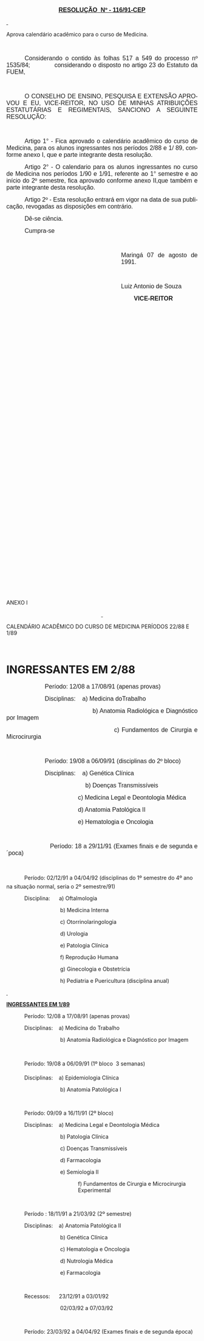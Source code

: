 <body lang=PT-BR style='tab-interval:36.0pt'>

<div class=Section1>

<p class=MsoNormal align=center style='text-align:center'><b><u><span
style='font-size:12.0pt;mso-bidi-font-size:10.0pt;font-family:Arial;mso-bidi-font-family:
"Times New Roman"'>RESOLUÇÃO<span style="mso-spacerun: yes">  </span>Nº -
116/91-CEP<o:p></o:p></span></u></b></p>

<p class=MsoNormal style='text-align:justify'><b><u><span style='font-size:
12.0pt;mso-bidi-font-size:10.0pt;font-family:Arial;mso-bidi-font-family:"Times New Roman"'><![if !supportEmptyParas]>&nbsp;<![endif]><o:p></o:p></span></u></b></p>

<p class=MsoBodyTextIndent2>Aprova calendário acadêmico para o curso de
Medicina.</p>

<p class=MsoNormal style='text-align:justify'><span style='font-size:12.0pt;
mso-bidi-font-size:10.0pt;font-family:Arial;mso-bidi-font-family:"Times New Roman"'><![if !supportEmptyParas]>&nbsp;<![endif]><o:p></o:p></span></p>

<p class=MsoNormal style='text-align:justify;text-indent:36.0pt'><span
style='font-size:12.0pt;mso-bidi-font-size:10.0pt;font-family:Arial;mso-bidi-font-family:
"Times New Roman"'>Considerando o contido às folhas 517 a 549 do processo nº
1535/84;<span style='mso-tab-count:1'>            </span>considerando o
disposto no artigo 23 do Estatuto da FUEM,<o:p></o:p></span></p>

<p class=MsoNormal style='text-align:justify;text-indent:36.0pt'><span
style='font-size:12.0pt;mso-bidi-font-size:10.0pt;font-family:Arial;mso-bidi-font-family:
"Times New Roman"'><![if !supportEmptyParas]>&nbsp;<![endif]><o:p></o:p></span></p>

<p class=MsoNormal style='text-align:justify;text-indent:36.0pt'><span
style='font-size:12.0pt;mso-bidi-font-size:10.0pt;font-family:Arial;mso-bidi-font-family:
"Times New Roman"'>O CONSELHO DE ENSINO, PESQUISA E EXTENSÃO APRO­VOU E EU,
VICE-REITOR, NO USO DE MINHAS ATRIBUIÇÕES ESTATUTÁ­RIAS E REGIMENTAIS, SANCIONO
A SEGUINTE RESOLUÇÃO:<o:p></o:p></span></p>

<p class=MsoNormal style='text-align:justify;text-indent:36.0pt'><span
style='font-size:12.0pt;mso-bidi-font-size:10.0pt;font-family:Arial;mso-bidi-font-family:
"Times New Roman"'><![if !supportEmptyParas]>&nbsp;<![endif]><o:p></o:p></span></p>

<p class=MsoNormal style='text-align:justify;text-indent:36.0pt'><span
style='font-size:12.0pt;mso-bidi-font-size:10.0pt;font-family:Arial;mso-bidi-font-family:
"Times New Roman"'>Artigo 1° - Fica aprovado o calendário acadêmico do curso de
Medicina, para os alunos ingressantes nos períodos 2/88 e 1/ 89, conforme anexo
I, que e parte integrante desta resolução.<o:p></o:p></span></p>

<p class=MsoNormal style='text-align:justify;text-indent:36.0pt'><span
style='font-size:12.0pt;mso-bidi-font-size:10.0pt;font-family:Arial;mso-bidi-font-family:
"Times New Roman"'>Artigo 2° - O calendario para os alunos ingressantes no
curso de Medicina nos períodos 1/90 e 1/91, referente ao 1° semestre e ao
início do 2º semestre, fica aprovado conforme anexo II,que também e parte
integrante desta resolução.<o:p></o:p></span></p>

<p class=MsoNormal style='text-align:justify;text-indent:36.0pt'><span
style='font-size:12.0pt;mso-bidi-font-size:10.0pt;font-family:Arial;mso-bidi-font-family:
"Times New Roman"'>Artigo 2º - Esta resolução entrará em vigor na data de sua
publicação, revogadas as disposições em contrá­rio.<o:p></o:p></span></p>

<p class=MsoNormal style='margin-left:36.0pt;text-align:justify'><span
style='font-size:12.0pt;mso-bidi-font-size:10.0pt;font-family:Arial;mso-bidi-font-family:
"Times New Roman"'>Dê-se ciência.<o:p></o:p></span></p>

<p class=MsoNormal style='margin-left:36.0pt;text-align:justify'><span
style='font-size:12.0pt;mso-bidi-font-size:10.0pt;font-family:Arial;mso-bidi-font-family:
"Times New Roman"'>Cumpra-se<o:p></o:p></span></p>

<p class=MsoNormal style='margin-left:8.0cm;text-align:justify'><span
style='font-size:12.0pt;mso-bidi-font-size:10.0pt;font-family:Arial;mso-bidi-font-family:
"Times New Roman"'><![if !supportEmptyParas]>&nbsp;<![endif]><o:p></o:p></span></p>

<p class=MsoNormal style='margin-left:8.0cm;text-align:justify'><span
style='font-size:12.0pt;mso-bidi-font-size:10.0pt;font-family:Arial;mso-bidi-font-family:
"Times New Roman"'>Maringá 07 de agosto de 1991.<o:p></o:p></span></p>

<p class=MsoNormal style='margin-left:8.0cm;text-align:justify'><span
style='font-size:12.0pt;mso-bidi-font-size:10.0pt;font-family:Arial;mso-bidi-font-family:
"Times New Roman"'><![if !supportEmptyParas]>&nbsp;<![endif]><o:p></o:p></span></p>

<p class=MsoNormal style='margin-left:8.0cm;text-align:justify'><span
lang=ES-TRAD style='font-size:12.0pt;mso-bidi-font-size:10.0pt;font-family:
Arial;mso-bidi-font-family:"Times New Roman";mso-ansi-language:ES-TRAD'>Luiz
Antonio de Souza<o:p></o:p></span></p>

<p class=MsoNormal style='margin-left:216.0pt;text-align:justify;text-indent:
36.0pt'><b><span style='font-size:12.0pt;mso-bidi-font-size:10.0pt;font-family:
Arial;mso-bidi-font-family:"Times New Roman"'>VICE-REITOR</span></b><span
style='font-size:12.0pt;mso-bidi-font-size:10.0pt;font-family:Arial;mso-bidi-font-family:
"Times New Roman"'><o:p></o:p></span></p>

<p class=MsoNormal style='text-indent:36.0pt'><span style='font-size:12.0pt;
mso-bidi-font-size:10.0pt;font-family:Arial;mso-bidi-font-family:"Times New Roman"'><![if !supportEmptyParas]>&nbsp;<![endif]><o:p></o:p></span></p>

<p class=MsoNormal style='text-indent:36.0pt'><span style='font-size:12.0pt;
mso-bidi-font-size:10.0pt;font-family:Arial;mso-bidi-font-family:"Times New Roman"'><![if !supportEmptyParas]>&nbsp;<![endif]><o:p></o:p></span></p>

<p class=MsoNormal style='text-indent:36.0pt'><span style='font-size:12.0pt;
mso-bidi-font-size:10.0pt;font-family:Arial;mso-bidi-font-family:"Times New Roman"'><![if !supportEmptyParas]>&nbsp;<![endif]><o:p></o:p></span></p>

<p class=MsoNormal style='text-indent:36.0pt'><span style='font-size:12.0pt;
mso-bidi-font-size:10.0pt;font-family:Arial;mso-bidi-font-family:"Times New Roman"'><![if !supportEmptyParas]>&nbsp;<![endif]><o:p></o:p></span></p>

<p class=MsoNormal style='text-indent:36.0pt'><span style='font-size:12.0pt;
mso-bidi-font-size:10.0pt;font-family:Arial;mso-bidi-font-family:"Times New Roman"'><![if !supportEmptyParas]>&nbsp;<![endif]><o:p></o:p></span></p>

<p class=MsoNormal style='text-indent:36.0pt'><span style='font-size:12.0pt;
mso-bidi-font-size:10.0pt;font-family:Arial;mso-bidi-font-family:"Times New Roman"'><![if !supportEmptyParas]>&nbsp;<![endif]><o:p></o:p></span></p>

<p class=MsoNormal style='text-indent:36.0pt'><span style='font-size:12.0pt;
mso-bidi-font-size:10.0pt;font-family:Arial;mso-bidi-font-family:"Times New Roman"'><![if !supportEmptyParas]>&nbsp;<![endif]><o:p></o:p></span></p>

<p class=MsoNormal style='text-indent:36.0pt'><span style='font-size:12.0pt;
mso-bidi-font-size:10.0pt;font-family:Arial;mso-bidi-font-family:"Times New Roman"'><![if !supportEmptyParas]>&nbsp;<![endif]><o:p></o:p></span></p>

<p class=MsoNormal style='text-indent:36.0pt'><span style='font-size:12.0pt;
mso-bidi-font-size:10.0pt;font-family:Arial;mso-bidi-font-family:"Times New Roman"'><![if !supportEmptyParas]>&nbsp;<![endif]><o:p></o:p></span></p>

<p class=MsoNormal style='text-indent:36.0pt'><span style='font-size:12.0pt;
mso-bidi-font-size:10.0pt;font-family:Arial;mso-bidi-font-family:"Times New Roman"'><![if !supportEmptyParas]>&nbsp;<![endif]><o:p></o:p></span></p>

<p class=MsoNormal style='text-indent:36.0pt'><span style='font-size:12.0pt;
mso-bidi-font-size:10.0pt;font-family:Arial;mso-bidi-font-family:"Times New Roman"'><![if !supportEmptyParas]>&nbsp;<![endif]><o:p></o:p></span></p>

<p class=MsoNormal style='text-indent:36.0pt'><span style='font-size:12.0pt;
mso-bidi-font-size:10.0pt;font-family:Arial;mso-bidi-font-family:"Times New Roman"'><![if !supportEmptyParas]>&nbsp;<![endif]><o:p></o:p></span></p>

<p class=MsoNormal style='text-indent:36.0pt'><span style='font-size:12.0pt;
mso-bidi-font-size:10.0pt;font-family:Arial;mso-bidi-font-family:"Times New Roman"'><![if !supportEmptyParas]>&nbsp;<![endif]><o:p></o:p></span></p>

<p class=MsoNormal style='text-indent:36.0pt'><span style='font-size:12.0pt;
mso-bidi-font-size:10.0pt;font-family:Arial;mso-bidi-font-family:"Times New Roman"'><![if !supportEmptyParas]>&nbsp;<![endif]><o:p></o:p></span></p>

<p class=MsoNormal style='text-indent:36.0pt'><span style='font-size:12.0pt;
mso-bidi-font-size:10.0pt;font-family:Arial;mso-bidi-font-family:"Times New Roman"'><![if !supportEmptyParas]>&nbsp;<![endif]><o:p></o:p></span></p>

<p class=MsoNormal style='text-indent:36.0pt'><span style='font-size:12.0pt;
mso-bidi-font-size:10.0pt;font-family:Arial;mso-bidi-font-family:"Times New Roman"'><![if !supportEmptyParas]>&nbsp;<![endif]><o:p></o:p></span></p>

<p class=MsoNormal style='text-indent:36.0pt'><span style='font-size:12.0pt;
mso-bidi-font-size:10.0pt;font-family:Arial;mso-bidi-font-family:"Times New Roman"'><![if !supportEmptyParas]>&nbsp;<![endif]><o:p></o:p></span></p>

<p class=MsoNormal style='text-indent:36.0pt'><span style='font-size:12.0pt;
mso-bidi-font-size:10.0pt;font-family:Arial;mso-bidi-font-family:"Times New Roman"'><![if !supportEmptyParas]>&nbsp;<![endif]><o:p></o:p></span></p>

<p class=MsoNormal style='text-indent:36.0pt'><span style='font-size:12.0pt;
mso-bidi-font-size:10.0pt;font-family:Arial;mso-bidi-font-family:"Times New Roman"'><![if !supportEmptyParas]>&nbsp;<![endif]><o:p></o:p></span></p>

<p class=MsoNormal style='text-indent:36.0pt'><span style='font-size:12.0pt;
mso-bidi-font-size:10.0pt;font-family:Arial;mso-bidi-font-family:"Times New Roman"'><![if !supportEmptyParas]>&nbsp;<![endif]><o:p></o:p></span></p>

<p class=MsoNormal style='text-indent:36.0pt'><span style='font-size:12.0pt;
mso-bidi-font-size:10.0pt;font-family:Arial;mso-bidi-font-family:"Times New Roman"'><![if !supportEmptyParas]>&nbsp;<![endif]><o:p></o:p></span></p>

<p class=MsoNormal style='text-indent:36.0pt'><span style='font-size:12.0pt;
mso-bidi-font-size:10.0pt;font-family:Arial;mso-bidi-font-family:"Times New Roman"'><![if !supportEmptyParas]>&nbsp;<![endif]><o:p></o:p></span></p>

<p class=MsoNormal style='text-indent:36.0pt'><span style='font-size:12.0pt;
mso-bidi-font-size:10.0pt;font-family:Arial;mso-bidi-font-family:"Times New Roman"'><![if !supportEmptyParas]>&nbsp;<![endif]><o:p></o:p></span></p>

<p class=MsoNormal style='text-indent:36.0pt'><span style='font-size:12.0pt;
mso-bidi-font-size:10.0pt;font-family:Arial;mso-bidi-font-family:"Times New Roman"'><![if !supportEmptyParas]>&nbsp;<![endif]><o:p></o:p></span></p>

<p class=MsoTitle>ANEXO I</p>

<p class=MsoNormal align=center style='text-align:center'><b><u><span
style='font-size:12.0pt;mso-bidi-font-size:10.0pt;font-family:Arial'><![if !supportEmptyParas]>&nbsp;<![endif]><o:p></o:p></span></u></b></p>

<p class=MsoBodyText>CALENDÁRIO ACADÊMICO DO CURSO DE MEDICINA PERÍODOS 22/88 E
1/89</p>

<p class=MsoNormal align=center style='text-align:center'><b><span
style='font-size:12.0pt;mso-bidi-font-size:10.0pt;font-family:Arial'><![if !supportEmptyParas]>&nbsp;<![endif]><o:p></o:p></span></b></p>

<h1>INGRESSANTES EM 2/88</h1>

<p class=MsoNormal style='text-align:justify;text-indent:36.0pt'><span
style='font-size:12.0pt;mso-bidi-font-size:10.0pt;font-family:Arial'><span
style='mso-tab-count:1'>            </span>Período: 12/08 a 17/08/91 (apenas
provas) <o:p></o:p></span></p>

<p class=MsoNormal style='text-align:justify;text-indent:36.0pt'><span
style='font-size:12.0pt;mso-bidi-font-size:10.0pt;font-family:Arial'><span
style='mso-tab-count:1'>            </span>Disciplinas: <span style='mso-tab-count:
1'>   </span>a) Medicina doTrabalho<o:p></o:p></span></p>

<p class=MsoNormal style='text-align:justify;text-indent:36.0pt'><span
style='font-size:12.0pt;mso-bidi-font-size:10.0pt;font-family:Arial'><span
style='mso-tab-count:3'>                                    </span>b) Anatomia
Radiológica e Diagnóstico por Imagem<o:p></o:p></span></p>

<p class=MsoNormal style='text-align:justify;text-indent:36.0pt'><span
style='font-size:12.0pt;mso-bidi-font-size:10.0pt;font-family:Arial'><span
style='mso-tab-count:3'>                                    </span>c)
Fundamentos de Cirurgia e Microcirurgia<o:p></o:p></span></p>

<p class=MsoNormal style='text-align:justify;text-indent:36.0pt'><span
style='font-size:12.0pt;mso-bidi-font-size:10.0pt;font-family:Arial'><![if !supportEmptyParas]>&nbsp;<![endif]><o:p></o:p></span></p>

<p class=MsoNormal style='text-align:justify;text-indent:36.0pt'><span
style='font-size:12.0pt;mso-bidi-font-size:10.0pt;font-family:Arial'><span
style='mso-tab-count:1'>            </span>Período: 19/08 a 06/09/91
(disciplinas do 2º bloco)<o:p></o:p></span></p>

<p class=MsoNormal style='text-align:justify;text-indent:36.0pt'><span
style='font-size:12.0pt;mso-bidi-font-size:10.0pt;font-family:Arial'><span
style='mso-tab-count:1'>            </span>Disciplinas:<span style='mso-tab-count:
1'>    </span>a) Genética Clínica <o:p></o:p></span></p>

<p class=MsoNormal style='text-align:justify;text-indent:36.0pt'><span
style='font-size:12.0pt;mso-bidi-font-size:10.0pt;font-family:Arial'><span
style='mso-tab-count:3'>                                    </span>b) Doenças
Transmissíveis<o:p></o:p></span></p>

<p class=MsoNormal style='margin-left:105.6pt;text-align:justify;text-indent:
36.0pt'><span style='font-size:12.0pt;mso-bidi-font-size:10.0pt;font-family:
Arial'>c) Medicina Legal e Deontologia Médica<o:p></o:p></span></p>

<p class=MsoNormal style='margin-left:105.6pt;text-align:justify;text-indent:
36.0pt'><span style='font-size:12.0pt;mso-bidi-font-size:10.0pt;font-family:
Arial'>d) Anatomia Patológica II<o:p></o:p></span></p>

<p class=MsoNormal style='margin-left:105.6pt;text-align:justify;text-indent:
36.0pt'><span style='font-size:12.0pt;mso-bidi-font-size:10.0pt;font-family:
Arial'>e) Hematologia e Oncologia<o:p></o:p></span></p>

<p class=MsoNormal style='text-align:justify'><span style='font-size:12.0pt;
mso-bidi-font-size:10.0pt;font-family:Arial'><![if !supportEmptyParas]>&nbsp;<![endif]><o:p></o:p></span></p>

<p class=MsoNormal style='text-align:justify'><span style='font-size:12.0pt;
mso-bidi-font-size:10.0pt;font-family:Arial'><span style='mso-tab-count:2'>                        </span>Período:
18 a 29/11/91 (Exames finais e de segunda e´poca)<o:p></o:p></span></p>

<p class=MsoNormal style='text-align:justify'><span style='font-size:12.0pt;
mso-bidi-font-size:10.0pt;font-family:Arial'><![if !supportEmptyParas]>&nbsp;<![endif]><o:p></o:p></span></p>

<p class=MsoBodyTextIndent><span style='mso-tab-count:1'>            </span>Período:
02/12/91 a 04/04/92 (disciplinas do 1º semestre do 4º ano  na situação normal,
seria o 2º semestre/91)</p>

<p class=MsoBodyTextIndent><span style='mso-tab-count:1'>            </span>Disciplina:<span
style='mso-tab-count:1'>      </span>a) Oftalmologia</p>

<p class=MsoBodyTextIndent><span style='mso-tab-count:3'>                                    </span>b)
Medicina Interna</p>

<p class=MsoBodyTextIndent><span style='mso-tab-count:3'>                                    </span>c)
Otorrinolaringologia</p>

<p class=MsoBodyTextIndent><span style='mso-tab-count:3'>                                    </span>d)
Urologia</p>

<p class=MsoBodyTextIndent><span style='mso-tab-count:3'>                                    </span>e)
Patologia Clínica</p>

<p class=MsoBodyTextIndent><span style='mso-tab-count:3'>                                    </span>f)
Reprodução Humana</p>

<p class=MsoBodyTextIndent><span style='mso-tab-count:3'>                                    </span>g)
Ginecologia e Obstetrícia</p>

<p class=MsoBodyTextIndent><span style='mso-tab-count:3'>                                    </span>h)
Pediatria e Puericultura (disciplina anual)</p>

<p class=MsoBodyTextIndent><b><u><![if !supportEmptyParas]>&nbsp;<![endif]><o:p></o:p></u></b></p>

<p class=MsoBodyTextIndent><b><u>INGRESSANTES EM 1/89<o:p></o:p></u></b></p>

<p class=MsoBodyTextIndent><span style='mso-tab-count:1'>            </span>Período:
12/08 a 17/08/91 (apenas provas)</p>

<p class=MsoBodyTextIndent><span style='mso-tab-count:1'>            </span>Disciplinas:<span
style='mso-tab-count:1'>    </span>a) Medicina do Trabalho</p>

<p class=MsoBodyTextIndent><span style='mso-tab-count:3'>                                    </span>b)
Anatomia Radiológica e Diagnóstico por Imagem</p>

<p class=MsoBodyTextIndent><![if !supportEmptyParas]>&nbsp;<![endif]><o:p></o:p></p>

<p class=MsoBodyTextIndent><span style='mso-tab-count:1'>            </span>Período:
19/08 a 06/09/91 (1º bloco  3 semanas)</p>

<p class=MsoBodyTextIndent><span style='mso-tab-count:1'>            </span>Disciplinas:<span
style='mso-tab-count:1'>    </span>a) Epidemiologia Clínica </p>

<p class=MsoBodyTextIndent><span style='mso-tab-count:3'>                                    </span>b)
Anatomia Patológica I</p>

<p class=MsoBodyTextIndent><![if !supportEmptyParas]>&nbsp;<![endif]><o:p></o:p></p>

<p class=MsoBodyTextIndent><span style='mso-tab-count:1'>            </span>Período:
09/09 a 16/11/91 (2º bloco)</p>

<p class=MsoBodyTextIndent><span style='mso-tab-count:1'>            </span>Disciplinas:<span
style='mso-tab-count:1'>    </span>a) Medicina Legal e Deontologia Médica</p>

<p class=MsoBodyTextIndent><span style='mso-tab-count:3'>                                    </span>b)
Patologia Clínica </p>

<p class=MsoBodyTextIndent><span style='mso-tab-count:3'>                                    </span>c)
Doenças Transmissíveis</p>

<p class=MsoBodyTextIndent><span style='mso-tab-count:3'>                                    </span>d)
Farmacologia</p>

<p class=MsoBodyTextIndent><span style='mso-tab-count:3'>                                    </span>e)
Semiologia II</p>

<p class=MsoBodyTextIndent style='margin-left:141.6pt;text-indent:0cm'>f)
Fundamentos de Cirurgia e Microcirurgia Experimental</p>

<p class=MsoBodyTextIndent><![if !supportEmptyParas]>&nbsp;<![endif]><o:p></o:p></p>

<p class=MsoBodyTextIndent><span style='mso-tab-count:1'>            </span>Período
: 18/11/91 a 21/03/92 (2º semestre)</p>

<p class=MsoBodyTextIndent><span style='mso-tab-count:1'>            </span>Disciplinas:<span
style='mso-tab-count:1'>    </span>a) Anatomia Patológica II</p>

<p class=MsoBodyTextIndent><span style='mso-tab-count:3'>                                    </span>b)
Genética Clínica</p>

<p class=MsoBodyTextIndent><span style='mso-tab-count:3'>                                    </span>c)
Hematologia e Oncologia</p>

<p class=MsoBodyTextIndent><span style='mso-tab-count:3'>                                    </span>d)
Nutrologia Médica</p>

<p class=MsoBodyTextIndent><span style='mso-tab-count:3'>                                    </span>e)
Farmacologia</p>

<p class=MsoBodyTextIndent><![if !supportEmptyParas]>&nbsp;<![endif]><o:p></o:p></p>

<p class=MsoBodyTextIndent><span style='mso-tab-count:1'>            </span>Recessos:
<span style='mso-tab-count:1'>     </span>23/12/91 a 03/01/92</p>

<p class=MsoBodyTextIndent><span style='mso-tab-count:3'>                                    </span>02/03/92
a 07/03/92</p>

<p class=MsoBodyTextIndent><![if !supportEmptyParas]>&nbsp;<![endif]><o:p></o:p></p>

<p class=MsoBodyTextIndent><span style='mso-tab-count:1'>            </span>Período:
23/03/92 a 04/04/92 (Exames finais e de segunda época)</p>

<p class=MsoBodyTextIndent><span style='mso-tab-count:1'>            </span></p>

<p class=MsoBodyTextIndent><![if !supportEmptyParas]>&nbsp;<![endif]><o:p></o:p></p>

<p class=MsoBodyTextIndent><![if !supportEmptyParas]>&nbsp;<![endif]><o:p></o:p></p>

<p class=MsoBodyTextIndent><![if !supportEmptyParas]>&nbsp;<![endif]><o:p></o:p></p>

<p class=MsoBodyTextIndent><![if !supportEmptyParas]>&nbsp;<![endif]><o:p></o:p></p>

<p class=MsoBodyTextIndent><![if !supportEmptyParas]>&nbsp;<![endif]><o:p></o:p></p>

<p class=MsoBodyTextIndent><![if !supportEmptyParas]>&nbsp;<![endif]><o:p></o:p></p>

<p class=MsoBodyTextIndent><![if !supportEmptyParas]>&nbsp;<![endif]><o:p></o:p></p>

<p class=MsoBodyTextIndent><![if !supportEmptyParas]>&nbsp;<![endif]><o:p></o:p></p>

<p class=MsoBodyTextIndent><![if !supportEmptyParas]>&nbsp;<![endif]><o:p></o:p></p>

<p class=MsoBodyTextIndent><![if !supportEmptyParas]>&nbsp;<![endif]><o:p></o:p></p>

<p class=MsoBodyTextIndent><![if !supportEmptyParas]>&nbsp;<![endif]><o:p></o:p></p>

<p class=MsoBodyTextIndent><![if !supportEmptyParas]>&nbsp;<![endif]><o:p></o:p></p>

<p class=MsoBodyTextIndent><![if !supportEmptyParas]>&nbsp;<![endif]><o:p></o:p></p>

<p class=MsoBodyTextIndent><![if !supportEmptyParas]>&nbsp;<![endif]><o:p></o:p></p>

<p class=MsoBodyTextIndent><![if !supportEmptyParas]>&nbsp;<![endif]><o:p></o:p></p>

<p class=MsoBodyTextIndent><![if !supportEmptyParas]>&nbsp;<![endif]><o:p></o:p></p>

<p class=MsoBodyTextIndent><![if !supportEmptyParas]>&nbsp;<![endif]><o:p></o:p></p>

<p class=MsoBodyTextIndent><![if !supportEmptyParas]>&nbsp;<![endif]><o:p></o:p></p>

<p class=MsoBodyTextIndent><![if !supportEmptyParas]>&nbsp;<![endif]><o:p></o:p></p>

<p class=MsoBodyTextIndent><![if !supportEmptyParas]>&nbsp;<![endif]><o:p></o:p></p>

<p class=MsoBodyTextIndent><![if !supportEmptyParas]>&nbsp;<![endif]><o:p></o:p></p>

<p class=MsoBodyTextIndent><![if !supportEmptyParas]>&nbsp;<![endif]><o:p></o:p></p>

<p class=MsoBodyTextIndent><![if !supportEmptyParas]>&nbsp;<![endif]><o:p></o:p></p>

<p class=MsoBodyTextIndent><![if !supportEmptyParas]>&nbsp;<![endif]><o:p></o:p></p>

<p class=MsoBodyTextIndent><![if !supportEmptyParas]>&nbsp;<![endif]><o:p></o:p></p>

<p class=MsoBodyTextIndent><![if !supportEmptyParas]>&nbsp;<![endif]><o:p></o:p></p>

<p class=MsoBodyTextIndent><![if !supportEmptyParas]>&nbsp;<![endif]><o:p></o:p></p>

<p class=MsoBodyTextIndent><![if !supportEmptyParas]>&nbsp;<![endif]><o:p></o:p></p>

<p class=MsoBodyTextIndent><![if !supportEmptyParas]>&nbsp;<![endif]><o:p></o:p></p>

<p class=MsoBodyTextIndent><![if !supportEmptyParas]>&nbsp;<![endif]><o:p></o:p></p>

<p class=MsoBodyTextIndent><![if !supportEmptyParas]>&nbsp;<![endif]><o:p></o:p></p>

<p class=MsoBodyTextIndent><![if !supportEmptyParas]>&nbsp;<![endif]><o:p></o:p></p>

<p class=MsoBodyTextIndent align=center style='text-align:center;text-indent:
0cm'><b><u>ANEXO II <o:p></o:p></u></b></p>

<p class=MsoBodyTextIndent align=center style='text-align:center;text-indent:
0cm'><b><u><![if !supportEmptyParas]>&nbsp;<![endif]><o:p></o:p></u></b></p>

<p class=MsoBodyTextIndent align=center style='text-align:center;text-indent:
0cm'><b>CALENDÁRIO ACADÊMICO DO CURSO DE MEDICINA <o:p></o:p></b></p>

<p class=MsoBodyTextIndent align=center style='text-align:center;text-indent:
0cm'><b>períodos 1/90 e 1/91<o:p></o:p></b></p>

<p class=MsoBodyTextIndent align=center style='text-align:center'><b><![if !supportEmptyParas]>&nbsp;<![endif]><o:p></o:p></b></p>

<p class=MsoBodyTextIndent><b><![if !supportEmptyParas]>&nbsp;<![endif]><o:p></o:p></b></p>

<p class=MsoBodyTextIndent><b><u>INGRESSANTES EM 1/90<o:p></o:p></u></b></p>

<p class=MsoBodyTextIndent><span style='mso-tab-count:1'>            </span>Período:
19/08 a 21/09/91</p>

<p class=MsoBodyTextIndent><span style='mso-tab-count:1'>            </span>Disciplinas:<span
style='mso-tab-count:1'>    </span>a) Genética Humana</p>

<p class=MsoBodyTextIndent><span style='mso-tab-count:3'>                                    </span>b)
Medicina do Trabalho</p>

<p class=MsoBodyTextIndent><span style='mso-tab-count:3'>                                    </span>c)
Neuroanatomia</p>

<p class=MsoBodyTextIndent><span style='mso-tab-count:3'>                                    </span>d)
Fisiologia Humana</p>

<p class=MsoBodyTextIndent><span style='mso-tab-count:3'>                                    </span>e)
Parasitologia</p>

<p class=MsoBodyTextIndent><![if !supportEmptyParas]>&nbsp;<![endif]><o:p></o:p></p>

<p class=MsoBodyTextIndent><span style='mso-tab-count:1'>            </span>Período:
23/09/91 a 15/02/92 (2º semestre)</p>

<p class=MsoBodyTextIndent><span style='mso-tab-count:1'>            </span>Disciplinas:<span
style='mso-tab-count:1'>    </span>a) Histologia Especial</p>

<p class=MsoBodyTextIndent><span style='mso-tab-count:1'>            </span><span
style='mso-tab-count:2'>                        </span>b) Imunologia Básica</p>

<p class=MsoBodyTextIndent><span style='mso-tab-count:3'>                                    </span>c)
Patologia Geral</p>

<p class=MsoBodyTextIndent><span style='mso-tab-count:3'>                                    </span>d)
Anatomia Radiológica e Diagnóstico por Imagem</p>

<p class=MsoBodyTextIndent style='margin-left:144.0pt;text-indent:-108.0pt;
tab-stops:18.0pt'><span style='mso-tab-count:1'>                                    </span>e)
Fundamentos de Cirurgia e Microcirurgia Experimental</p>

<p class=MsoBodyTextIndent style='margin-left:144.0pt;text-indent:-108.0pt;
tab-stops:18.0pt'><span style='mso-tab-count:1'>                                    </span>f)
Epidemiologia Médica e Saúde Pública</p>

<p class=MsoBodyTextIndent style='margin-left:144.0pt;text-indent:-108.0pt;
tab-stops:18.0pt'><span style='mso-tab-count:1'>                                    </span>g)
Fisiologia Humana</p>

<p class=MsoBodyTextIndent style='margin-left:144.0pt;text-indent:-108.0pt;
tab-stops:18.0pt'><span style='mso-tab-count:1'>                                    </span>h)
Microcirurgia </p>

<p class=MsoBodyTextIndent style='margin-left:144.0pt;text-indent:-108.0pt;
tab-stops:18.0pt'><span style='mso-tab-count:1'>                                    </span>i)
Parasitologia </p>

<p class=MsoBodyTextIndent style='margin-left:144.0pt;text-indent:-108.0pt;
tab-stops:18.0pt'><![if !supportEmptyParas]>&nbsp;<![endif]><o:p></o:p></p>

<p class=MsoBodyTextIndent style='tab-stops:18.0pt'><span style='mso-tab-count:
1'>            </span>Período: 17/02<sup>a</sup> <span style="mso-spacerun:
yes"> </span>07/03/92 (Exames finais e de segunda época)</p>

<p class=MsoBodyTextIndent style='tab-stops:18.0pt'><span style='mso-tab-count:
1'>            </span></p>

<p class=MsoBodyTextIndent style='tab-stops:18.0pt'><span style='mso-tab-count:
1'>            </span>Recesso: 23/12/91 a 31/01/92</p>

<p class=MsoBodyTextIndent style='tab-stops:18.0pt'><![if !supportEmptyParas]>&nbsp;<![endif]><o:p></o:p></p>

<p class=MsoBodyTextIndent style='tab-stops:18.0pt'><b><u>INGRESSANTES EM1/91<o:p></o:p></u></b></p>

<p class=MsoBodyTextIndent style='tab-stops:18.0pt'><span style='mso-tab-count:
1'>            </span>Período: 19/08 a 21/09/91 (1º Semestre/91)</p>

<p class=MsoBodyTextIndent style='tab-stops:18.0pt'><span style='mso-tab-count:
1'>            </span>Disciplinas: <span style='mso-tab-count:1'>   </span>a)
Histologia Geral</p>

<p class=MsoBodyTextIndent style='tab-stops:18.0pt'><span style='mso-tab-count:
3'>                                    </span>b) Embriologia Celular</p>

<p class=MsoBodyTextIndent style='tab-stops:18.0pt'><span style='mso-tab-count:
3'>                                    </span>c) Biofísica </p>

<p class=MsoBodyTextIndent style='tab-stops:18.0pt'><span style='mso-tab-count:
3'>                                    </span>d) Biologia Celular</p>

<p class=MsoBodyTextIndent style='tab-stops:18.0pt'><span style='mso-tab-count:
3'>                                    </span>e) Anatomia Humana, Geral e Topográfica
(Anual)</p>

<p class=MsoBodyTextIndent style='tab-stops:18.0pt'><span style='mso-tab-count:
3'>                                    </span>f) Bioquímica (anual)</p>

<p class=MsoBodyTextIndent style='tab-stops:18.0pt'><span style='mso-tab-count:
3'>                                    </span>g) EPB (anual)</p>

<p class=MsoBodyTextIndent style='tab-stops:18.0pt'><span style='mso-tab-count:
3'>                                    </span>h) Prática Desportiva</p>

<p class=MsoBodyTextIndent style='margin-left:36.0pt;text-indent:0cm;
tab-stops:18.0pt'><![if !supportEmptyParas]>&nbsp;<![endif]><o:p></o:p></p>

<p class=MsoBodyTextIndent style='margin-left:36.0pt;text-indent:0cm;
tab-stops:18.0pt'><span style='mso-tab-count:1'>            </span>Período :
23/09/91 a 15/02/92 (em situação normal, seria 2º semestre/91)</p>

<p class=MsoBodyTextIndent style='margin-left:36.0pt;text-indent:0cm;
tab-stops:18.0pt'><span style='mso-tab-count:1'>            </span>Disciplinas:<span
style='mso-tab-count:1'>    </span>a) Anatomia Humana, Geral e Topográfica (anual)</p>

<p class=MsoBodyTextIndent style='margin-left:36.0pt;text-indent:0cm;
tab-stops:18.0pt'><span style='mso-tab-count:1'>            </span><span
style='mso-tab-count:1'>            </span><span style='mso-tab-count:1'>            </span>b)
Bioquímica (anual)</p>

<p class=MsoBodyTextIndent style='margin-left:36.0pt;text-indent:0cm;
tab-stops:18.0pt'><span style='mso-tab-count:3'>                                    </span>c)
EPB (anual)</p>

<p class=MsoBodyTextIndent style='margin-left:36.0pt;text-indent:0cm;
tab-stops:18.0pt'><span style='mso-tab-count:3'>                                    </span>d)
Prática Desportiva (anual)</p>

<p class=MsoBodyTextIndent style='margin-left:36.0pt;text-indent:0cm;
tab-stops:18.0pt'><span style='mso-tab-count:3'>                                    </span>e)
Estatística Aplicada à Medicina</p>

<p class=MsoBodyTextIndent style='margin-left:36.0pt;text-indent:0cm;
tab-stops:18.0pt'><span style='mso-tab-count:3'>                                    </span>f)
Neuroanatomia</p>

<p class=MsoBodyTextIndent style='margin-left:36.0pt;text-indent:0cm;
tab-stops:18.0pt'><span style='mso-tab-count:3'>                                    </span>g)
Histologia Especial</p>

<p class=MsoBodyTextIndent style='margin-left:36.0pt;text-indent:0cm;
tab-stops:18.0pt'><span style='mso-tab-count:3'>                                    </span>h)
Medicina do Trabalho</p>

<p class=MsoBodyTextIndent style='margin-left:36.0pt;text-indent:0cm;
tab-stops:18.0pt'><![if !supportEmptyParas]>&nbsp;<![endif]><o:p></o:p></p>

<p class=MsoBodyTextIndent style='margin-left:36.0pt;text-indent:0cm;
tab-stops:18.0pt'><span style='mso-tab-count:1'>            </span>Período:
17/02 a 07/03/92 (exames finais e de segunda época)</p>

<p class=MsoBodyTextIndent style='margin-left:36.0pt;text-indent:0cm;
tab-stops:18.0pt'><![if !supportEmptyParas]>&nbsp;<![endif]><o:p></o:p></p>

<p class=MsoNormal style='text-indent:36.0pt'><span style='font-size:12.0pt;
mso-bidi-font-size:10.0pt;font-family:Arial;mso-bidi-font-family:"Times New Roman"'><span
style='mso-tab-count:1'>            </span>Recesso: 23/12/91 a 31/01/92</span></p>

</div>

</body>
